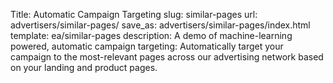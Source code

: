 Title: Automatic Campaign Targeting
slug: similar-pages
url: advertisers/similar-pages/
save_as: advertisers/similar-pages/index.html
template: ea/similar-pages
description: A demo of machine-learning powered, automatic campaign targeting: Automatically target your campaign to the most-relevant pages across our advertising network based on your landing and product pages.
